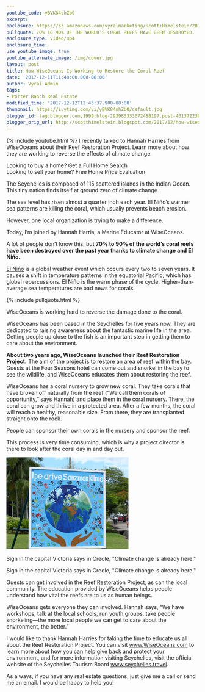 ```yaml
---
youtube_code: yBVK84shZb0
excerpt:
enclosure: https://s3.amazonaws.com/vyralmarketing/Scott+Himelstein/2017/Porter+Ranch+Real+Estate-+Coral+Repair.mp4
pullquote: 70% TO 90% OF THE WORLD’S CORAL REEFS HAVE BEEN DESTROYED.
enclosure_type: video/mp4
enclosure_time:
use_youtube_image: true
youtube_alternate_image: /img/cover.jpg
layout: post
title: How WiseOceans Is Working to Restore the Coral Reef
date: '2017-12-11T11:48:00.000-08:00'
author: Vyral Admin
tags:
- Porter Ranch Real Estate
modified_time: '2017-12-12T12:43:37.900-08:00'
thumbnail: https://i.ytimg.com/vi/yBVK84shZb0/default.jpg
blogger_id: tag:blogger.com,1999:blog-293983333672488197.post-4013722361274554536
blogger_orig_url: http://scotthimelstein.blogspot.com/2017/12/how-wiseoceans-is-working-to-restore.html
---
```

{% include youtube.html %}
I recently talked to Hannah Harries from WiseOceans about their Reef Restoration Project. Learn more about how they are working to reverse the effects of climate change.

Looking to buy a home? Get a Full Home Search   
Looking to sell your home?  Free Home Price Evaluation

The Seychelles is composed of 115 scattered islands in the Indian Ocean. This tiny nation finds itself at ground zero of climate change.

The sea level has risen almost a quarter inch each year.  El Niño’s warmer sea patterns are killing the coral, which usually prevents beach erosion.

However, one local organization is trying to make a difference.

Today, I’m joined by Hannah Harris, a Marine Educator at WiseOceans.

A lot of people don’t know this, but **70% to 90% of the world’s coral reefs have been destroyed over the past year thanks to climate change and El Niño.**

<a href="http://fourseasonsreefaction.com/2016/05/28/el-nino-and-the-third-global-coral-bleaching-event-what-has-happened-and-have-we-reached-the-end-of-the-tunnel/" target="_blank">El Niño</a> is a global weather event which occurs every two to seven years. It causes a shift in temperature patterns in the equatorial Pacific, which has global repercussions. El Niño is the warm phase of the cycle. Higher-than-average sea temperatures are bad news for corals.

{% include pullquote.html %}

WiseOceans is working hard to reverse the damage done to the coral.

WiseOceans has been based in the Seychelles for five years now. They are dedicated to raising awareness about the fantastic marine life in the area. Getting people up close to the fish is an important step in getting them to care about the environment.

**About two years ago, WiseOceans launched their Reef Restoration Project.** The aim of the project is to restore an area of reef within the bay. Guests at the Four Seasons hotel can come out and snorkel in the bay to see the wildlife, and WiseOceans educates them about restoring the reef.

WiseOceans has a coral nursery to grow new coral. They take corals that have broken off naturally from the reef (“We call them corals of opportunity,” says Hannah) and place them in the coral nursery. There, the coral can grow and thrive in a protected area. After a few months, the coral will reach a healthy, reasonable size. From there, they are transplanted straight onto the rock.

People can sponsor their own corals in the nursery and sponsor the reef.

This process is very time consuming, which is why a project director is there to look after the coral day in and day out.

<img src="/img/ocean.JPG"><figcaption>Sign in the capital Victoria says in Creole, "Climate change is already here."</figcaption>

Sign in the capital Victoria says in Creole, "Climate change is already here."

Guests can get involved in the Reef Restoration Project, as can the local community. The education provided by WiseOceans helps people understand how vital the reefs are to us as human beings.

WiseOceans gets everyone they can involved. Hannah says, “We have workshops, talk at the local schools, run youth groups, take people snorkeling—the more local people we can get to care about the environment, the better.”

I would like to thank Hannah Harries for taking the time to educate us all about the Reef Restoration Project. You can visit <a href="http://www.wiseoceans.com/" target="_blank">www.WiseOceans.com</a> to learn more about how you can help give back and protect your environment, and for more information visiting Seychelles, visit the official website of the Seychelles Tourism Board <a href="http://www.seychelles.travel/" target="_blank">www.seychelles.travel</a>.

As always, if you have any real estate questions, just give me a call or send me an email. I would be happy to help you!
